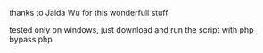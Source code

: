 thanks to Jaida Wu for this wonderfull stuff

tested only on windows,
just download and run the script with
php bypass.php
